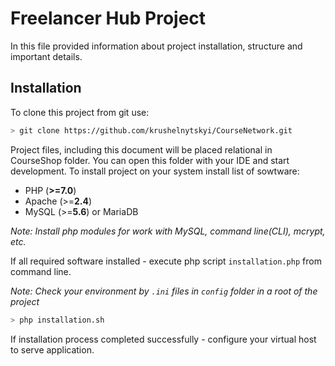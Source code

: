 # Freelancer Hub Project

In this file provided information about project installation, structure and important details.

## Installation

To clone this project from git use: 

```bash
> git clone https://github.com/krushelnytskyi/CourseNetwork.git
```

Project files, including this document will be placed relational in CourseShop folder.
You can open this folder with your IDE and start development. To install project on your system install list of sowtware:

* PHP \(**>=7.0**\)
* Apache \(>=**2.4**\)
* MySQL \(>=**5.6**\) or MariaDB

*Note: Install php modules for work with MySQL, command line\(CLI\), mcrypt, etc.*

If all required software installed - execute php script `installation.php` from command line.

*Note: Check your environment by `.ini` files in `config` folder in a root of the project*

```bash
> php installation.sh
```

If installation process completed successfully - configure your virtual host to serve application.